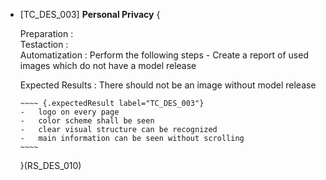 -   [TC_DES_003] **Personal Privacy** {

    Preparation
    :   
    Testaction
    :   
    Automatization
    :   Perform the following steps
        -   Create a report of used images which do not have a model
            release
    
    Expected Results
    :   There should not be an image without model release

        ~~~~ {.expectedResult label="TC_DES_003"}
        -   logo on every page
        -   color scheme shall be seen
        -   clear visual structure can be recognized
        -   main information can be seen without scrolling
        ~~~~

    }(RS_DES_010)
